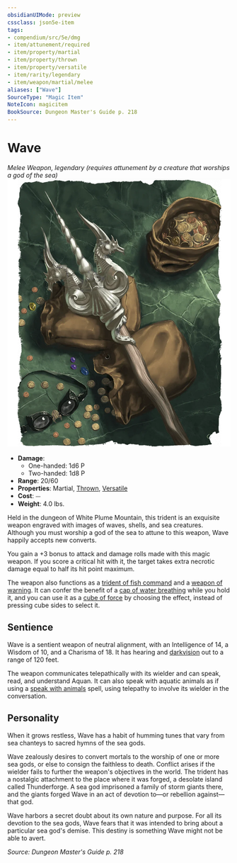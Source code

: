 ```yaml
---
obsidianUIMode: preview
cssclass: json5e-item
tags:
- compendium/src/5e/dmg
- item/attunement/required
- item/property/martial
- item/property/thrown
- item/property/versatile
- item/rarity/legendary
- item/weapon/martial/melee
aliases: ["Wave"]
SourceType: "Magic Item"
NoteIcon: magicitem
BookSource: Dungeon Master's Guide p. 218
---
```

# Wave
*Melee Weapon, legendary (requires attunement by a creature that worships a god of the sea)*  
![](https://raw.githubusercontent.com/5etools-mirror-2/5etools-img/main/items/DMG/Wave.webp#right)  

- **Damage**:
  - One-handed: 1d6 P
  - Two-handed: 1d8 P
- **Range**: 20/60
- **Properties**: Martial, [Thrown](/3-Mechanics/CLI/rules/item-properties.md#Thrown), [Versatile](/3-Mechanics/CLI/rules/item-properties.md#Versatile)
- **Cost**: ⏤
- **Weight**: 4.0 lbs.

Held in the dungeon of White Plume Mountain, this trident is an exquisite weapon engraved with images of waves, shells, and sea creatures. Although you must worship a god of the sea to attune to this weapon, Wave happily accepts new converts.

You gain a +3 bonus to attack and damage rolls made with this magic weapon. If you score a critical hit with it, the target takes extra necrotic damage equal to half its hit point maximum.

The weapon also functions as a [trident of fish command](/3-Mechanics/CLI/items/trident-of-fish-command.md) and a [weapon of warning](/3-Mechanics/CLI/items/weapon-of-warning.md). It can confer the benefit of a [cap of water breathing](/3-Mechanics/CLI/items/cap-of-water-breathing.md) while you hold it, and you can use it as a [cube of force](/3-Mechanics/CLI/items/cube-of-force.md) by choosing the effect, instead of pressing cube sides to select it.

## Sentience

Wave is a sentient weapon of neutral alignment, with an Intelligence of 14, a Wisdom of 10, and a Charisma of 18. It has hearing and [darkvision](/3-Mechanics/CLI/rules/senses.md#darkvision) out to a range of 120 feet.

The weapon communicates telepathically with its wielder and can speak, read, and understand Aquan. It can also speak with aquatic animals as if using a [speak with animals](/3-Mechanics/CLI/spells/speak-with-animals.md) spell, using telepathy to involve its wielder in the conversation.

## Personality

When it grows restless, Wave has a habit of humming tunes that vary from sea chanteys to sacred hymns of the sea gods.

Wave zealously desires to convert mortals to the worship of one or more sea gods, or else to consign the faithless to death. Conflict arises if the wielder fails to further the weapon's objectives in the world. The trident has a nostalgic attachment to the place where it was forged, a desolate island called Thunderforge. A sea god imprisoned a family of storm giants there, and the giants forged Wave in an act of devotion to—or rebellion against—that god.

Wave harbors a secret doubt about its own nature and purpose. For all its devotion to the sea gods, Wave fears that it was intended to bring about a particular sea god's demise. This destiny is something Wave might not be able to avert.

*Source: Dungeon Master's Guide p. 218*